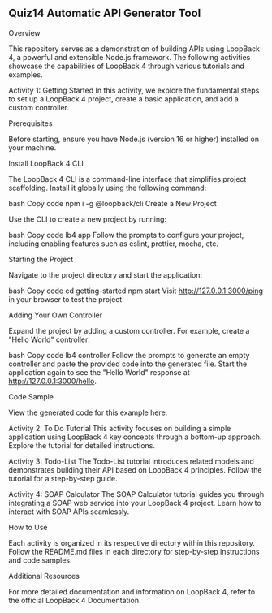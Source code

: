 ## Quiz14 Automatic API Generator Tool

Overview

This repository serves as a demonstration of building APIs using LoopBack 4, a powerful and extensible Node.js framework. The following activities showcase the capabilities of LoopBack 4 through various tutorials and examples.

Activity 1: Getting Started
In this activity, we explore the fundamental steps to set up a LoopBack 4 project, create a basic application, and add a custom controller.

Prerequisites

Before starting, ensure you have Node.js (version 16 or higher) installed on your machine.

Install LoopBack 4 CLI

The LoopBack 4 CLI is a command-line interface that simplifies project scaffolding. Install it globally using the following command:

bash
Copy code
npm i -g @loopback/cli
Create a New Project

Use the CLI to create a new project by running:

bash
Copy code
lb4 app
Follow the prompts to configure your project, including enabling features such as eslint, prettier, mocha, etc.

Starting the Project

Navigate to the project directory and start the application:

bash
Copy code
cd getting-started
npm start
Visit http://127.0.0.1:3000/ping in your browser to test the project.

Adding Your Own Controller

Expand the project by adding a custom controller. For example, create a "Hello World" controller:

bash
Copy code
lb4 controller
Follow the prompts to generate an empty controller and paste the provided code into the generated file. Start the application again to see the "Hello World" response at http://127.0.0.1:3000/hello.

Code Sample

View the generated code for this example here.

Activity 2: To Do Tutorial
This activity focuses on building a simple application using LoopBack 4 key concepts through a bottom-up approach. Explore the tutorial for detailed instructions.

Activity 3: Todo-List
The Todo-List tutorial introduces related models and demonstrates building their API based on LoopBack 4 principles. Follow the tutorial for a step-by-step guide.

Activity 4: SOAP Calculator
The SOAP Calculator tutorial guides you through integrating a SOAP web service into your LoopBack 4 project. Learn how to interact with SOAP APIs seamlessly.

How to Use

Each activity is organized in its respective directory within this repository. Follow the README.md files in each directory for step-by-step instructions and code samples.

Additional Resources

For more detailed documentation and information on LoopBack 4, refer to the official LoopBack 4 Documentation.
